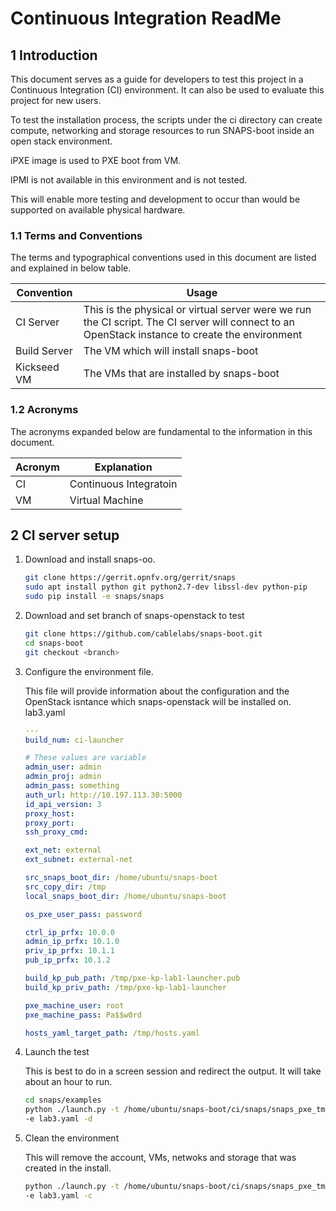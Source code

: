 
# Continuous Integration ReadMe

## 1 Introduction

This document serves as a guide for developers to test this project
in a Continuous Integration (CI) environment.  It can also be used
to evaluate this project for new users.

To test the installation process, the scripts under the ci directory
can create compute, networking and storage resources to run SNAPS-boot
inside an open stack environment.  

iPXE image is used to PXE boot from VM.

IPMI is not available in this environment and is not tested.

This will enable more testing and development to occur than would be
supported on available physical hardware.

### 1.1 Terms and Conventions

The terms and typographical conventions used in this document are listed and
explained in below table.

| Convention | Usage |
| ---------- | ----- |
| CI Server | This is the physical or virtual server were we run the CI script. The CI server will connect to an OpenStack instance to create the environment|
| Build Server | The VM which will install snaps-boot |
| Kickseed VM | The VMs that are installed by snaps-boot |

### 1.2 Acronyms

The acronyms expanded below are fundamental to the information in this
document.

| Acronym | Explanation |
| ------- | ----------- |
| CI | Continuous Integratoin |
| VM | Virtual Machine |

## 2 CI server setup

1. Download and install snaps-oo.

    ```Bash
    git clone https://gerrit.opnfv.org/gerrit/snaps
    sudo apt install python git python2.7-dev libssl-dev python-pip
    sudo pip install -e snaps/snaps
    ```

1. Download and set branch of snaps-openstack to test

    ```Bash
    git clone https://github.com/cablelabs/snaps-boot.git
    cd snaps-boot
    git checkout <branch>
    ```

1. Configure the environment file.

    This file will provide information about the configuration and the
    OpenStack isntance which snaps-openstack will be installed on.
    lab3.yaml

    ```Yaml
    ---
    build_num: ci-launcher

    # These values are variable
    admin_user: admin
    admin_proj: admin
    admin_pass: something
    auth_url: http://10.197.113.30:5000
    id_api_version: 3
    proxy_host:
    proxy_port:
    ssh_proxy_cmd:

    ext_net: external
    ext_subnet: external-net

    src_snaps_boot_dir: /home/ubuntu/snaps-boot
    src_copy_dir: /tmp
    local_snaps_boot_dir: /home/ubuntu/snaps-boot

    os_pxe_user_pass: password

    ctrl_ip_prfx: 10.0.0
    admin_ip_prfx: 10.1.0
    priv_ip_prfx: 10.1.1
    pub_ip_prfx: 10.1.2

    build_kp_pub_path: /tmp/pxe-kp-lab1-launcher.pub
    build_kp_priv_path: /tmp/pxe-kp-lab1-launcher

    pxe_machine_user: root
    pxe_machine_pass: Pa$$w0rd

    hosts_yaml_target_path: /tmp/hosts.yaml
    ```

1. Launch the test

    This is best to do in a screen session and redirect the output.
    It will take about an hour to run.

    ```Bash
    cd snaps/examples
    python ./launch.py -t /home/ubuntu/snaps-boot/ci/snaps/snaps_pxe_tmplt.yaml \
    -e lab3.yaml -d
    ```

1. Clean the environment

    This will remove the account, VMs, netwoks and storage that was created
    in the install.

    ```Bash
    python ./launch.py -t /home/ubuntu/snaps-boot/ci/snaps/snaps_pxe_tmplt.yaml \
    -e lab3.yaml -c
    ```

